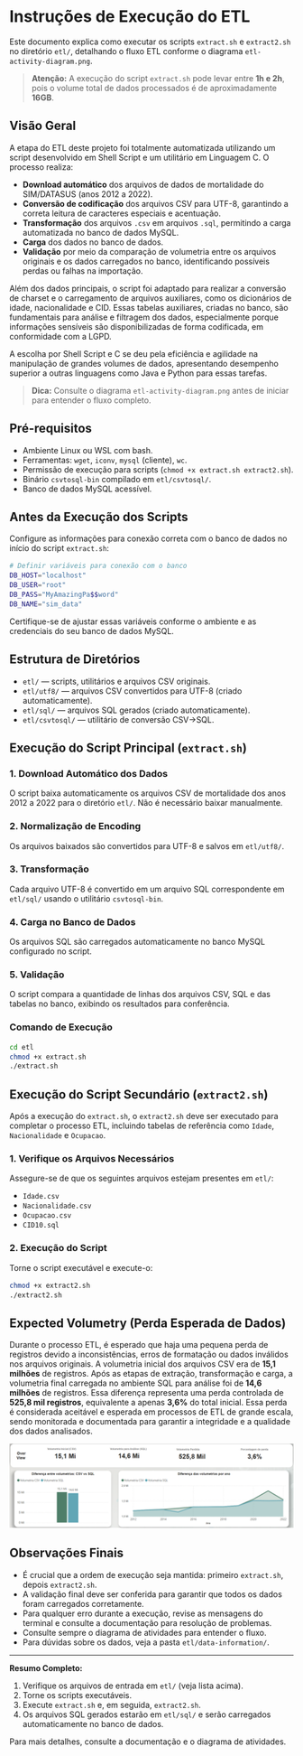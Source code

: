 # Instruções de Execução do ETL

Este documento explica como executar os scripts `extract.sh` e `extract2.sh` no diretório `etl/`, detalhando o fluxo ETL conforme o diagrama `etl-activity-diagram.png`.

> **Atenção:** A execução do script `extract.sh` pode levar entre **1h e 2h**, pois o volume total de dados processados é de aproximadamente **16GB**.

## Visão Geral

A etapa do ETL deste projeto foi totalmente automatizada utilizando um script desenvolvido em Shell Script e um utilitário em Linguagem C. O processo realiza:
- **Download automático** dos arquivos de dados de mortalidade do SIM/DATASUS (anos 2012 a 2022).
- **Conversão de codificação** dos arquivos CSV para UTF-8, garantindo a correta leitura de caracteres especiais e acentuação.
- **Transformação** dos arquivos `.csv` em arquivos `.sql`, permitindo a carga automatizada no banco de dados MySQL.
- **Carga** dos dados no banco de dados.
- **Validação** por meio da comparação de volumetria entre os arquivos originais e os dados carregados no banco, identificando possíveis perdas ou falhas na importação.

Além dos dados principais, o script foi adaptado para realizar a conversão de charset e o carregamento de arquivos auxiliares, como os dicionários de idade, nacionalidade e CID. Essas tabelas auxiliares, criadas no banco, são fundamentais para análise e filtragem dos dados, especialmente porque informações sensíveis são disponibilizadas de forma codificada, em conformidade com a LGPD.

A escolha por Shell Script e C se deu pela eficiência e agilidade na manipulação de grandes volumes de dados, apresentando desempenho superior a outras linguagens como Java e Python para essas tarefas.

> **Dica:** Consulte o diagrama `etl-activity-diagram.png` antes de iniciar para entender o fluxo completo.

## Pré-requisitos

- Ambiente Linux ou WSL com bash.
- Ferramentas: `wget`, `iconv`, `mysql` (cliente), `wc`.
- Permissão de execução para scripts (`chmod +x extract.sh extract2.sh`).
- Binário `csvtosql-bin` compilado em `etl/csvtosql/`.
- Banco de dados MySQL acessível.

## Antes da Execução dos Scripts
Configure as informações para conexão correta com o banco de dados no início do script `extract.sh`:

```bash
# Definir variáveis para conexão com o banco
DB_HOST="localhost"
DB_USER="root"
DB_PASS="MyAmazingPa$$word"
DB_NAME="sim_data"
```

Certifique-se de ajustar essas variáveis conforme o ambiente e as credenciais do seu banco de dados MySQL.

## Estrutura de Diretórios

- `etl/` — scripts, utilitários e arquivos CSV originais.
- `etl/utf8/` — arquivos CSV convertidos para UTF-8 (criado automaticamente).
- `etl/sql/` — arquivos SQL gerados (criado automaticamente).
- `etl/csvtosql/` — utilitário de conversão CSV→SQL.

## Execução do Script Principal (`extract.sh`)

### 1. Download Automático dos Dados
O script baixa automaticamente os arquivos CSV de mortalidade dos anos 2012 a 2022 para o diretório `etl/`. Não é necessário baixar manualmente.

### 2. Normalização de Encoding
Os arquivos baixados são convertidos para UTF-8 e salvos em `etl/utf8/`.

### 3. Transformação
Cada arquivo UTF-8 é convertido em um arquivo SQL correspondente em `etl/sql/` usando o utilitário `csvtosql-bin`.

### 4. Carga no Banco de Dados
Os arquivos SQL são carregados automaticamente no banco MySQL configurado no script.

### 5. Validação
O script compara a quantidade de linhas dos arquivos CSV, SQL e das tabelas no banco, exibindo os resultados para conferência.

### Comando de Execução
```bash
cd etl
chmod +x extract.sh
./extract.sh
```

## Execução do Script Secundário (`extract2.sh`)

Após a execução do `extract.sh`, o `extract2.sh` deve ser executado para completar o processo ETL, incluindo tabelas de referência como `Idade`, `Nacionalidade` e `Ocupacao`.

### 1. Verifique os Arquivos Necessários
Assegure-se de que os seguintes arquivos estejam presentes em `etl/`:
- `Idade.csv`
- `Nacionalidade.csv`
- `Ocupacao.csv`
- `CID10.sql`

### 2. Execução do Script
Torne o script executável e execute-o:
```bash
chmod +x extract2.sh
./extract2.sh
```

## Expected Volumetry (Perda Esperada de Dados)

Durante o processo ETL, é esperado que haja uma pequena perda de registros devido a inconsistências, erros de formatação ou dados inválidos nos arquivos originais. A volumetria inicial dos arquivos CSV era de **15,1 milhões** de registros. Após as etapas de extração, transformação e carga, a volumetria final carregada no ambiente SQL para análise foi de **14,6 milhões** de registros. Essa diferença representa uma perda controlada de **525,8 mil registros**, equivalente a apenas **3,6%** do total inicial. Essa perda é considerada aceitável e esperada em processos de ETL de grande escala, sendo monitorada e documentada para garantir a integridade e a qualidade dos dados analisados.

![Expected Volumetry](etl/data-information/expected_volumetry.png)

## Observações Finais

- É crucial que a ordem de execução seja mantida: primeiro `extract.sh`, depois `extract2.sh`.
- A validação final deve ser conferida para garantir que todos os dados foram carregados corretamente.
- Para qualquer erro durante a execução, revise as mensagens do terminal e consulte a documentação para resolução de problemas.
- Consulte sempre o diagrama de atividades para entender o fluxo.
- Para dúvidas sobre os dados, veja a pasta `etl/data-information/`.

---

**Resumo Completo:**
1. Verifique os arquivos de entrada em `etl/` (veja lista acima).
2. Torne os scripts executáveis.
3. Execute `extract.sh` e, em seguida, `extract2.sh`.
4. Os arquivos SQL gerados estarão em `etl/sql/` e serão carregados automaticamente no banco de dados.

Para mais detalhes, consulte a documentação e o diagrama de atividades.
